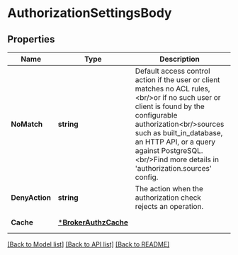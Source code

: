 # AuthorizationSettingsBody

## Properties
Name | Type | Description | Notes
------------ | ------------- | ------------- | -------------
**NoMatch** | **string** | Default access control action if the user or client matches no ACL rules,&lt;br/&gt;or if no such user or client is found by the configurable authorization&lt;br/&gt;sources such as built_in_database, an HTTP API, or a query against PostgreSQL.&lt;br/&gt;Find more details in &#x27;authorization.sources&#x27; config. | [default to NO_MATCH.ALLOW]
**DenyAction** | **string** | The action when the authorization check rejects an operation. | [default to DENY_ACTION.IGNORE]
**Cache** | [***BrokerAuthzCache**](broker.authz_cache.md) |  | [optional] [default to null]

[[Back to Model list]](../README.md#documentation-for-models) [[Back to API list]](../README.md#documentation-for-api-endpoints) [[Back to README]](../README.md)

